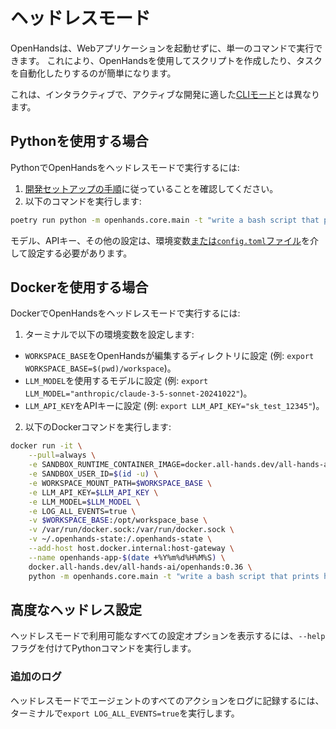 # ヘッドレスモード

OpenHandsは、Webアプリケーションを起動せずに、単一のコマンドで実行できます。
これにより、OpenHandsを使用してスクリプトを作成したり、タスクを自動化したりするのが簡単になります。

これは、インタラクティブで、アクティブな開発に適した[CLIモード](cli-mode)とは異なります。

## Pythonを使用する場合

PythonでOpenHandsをヘッドレスモードで実行するには:
1. [開発セットアップの手順](https://github.com/All-Hands-AI/OpenHands/blob/main/Development.md)に従っていることを確認してください。
2. 以下のコマンドを実行します:
```bash
poetry run python -m openhands.core.main -t "write a bash script that prints hi"
```

モデル、APIキー、その他の設定は、環境変数[または`config.toml`ファイル](https://github.com/All-Hands-AI/OpenHands/blob/main/config.template.toml)を介して設定する必要があります。

## Dockerを使用する場合

DockerでOpenHandsをヘッドレスモードで実行するには:

1. ターミナルで以下の環境変数を設定します:

- `WORKSPACE_BASE`をOpenHandsが編集するディレクトリに設定 (例: `export WORKSPACE_BASE=$(pwd)/workspace`)。
- `LLM_MODEL`を使用するモデルに設定 (例: `export LLM_MODEL="anthropic/claude-3-5-sonnet-20241022"`)。
- `LLM_API_KEY`をAPIキーに設定 (例: `export LLM_API_KEY="sk_test_12345"`)。

2. 以下のDockerコマンドを実行します:

```bash
docker run -it \
    --pull=always \
    -e SANDBOX_RUNTIME_CONTAINER_IMAGE=docker.all-hands.dev/all-hands-ai/runtime:0.36-nikolaik \
    -e SANDBOX_USER_ID=$(id -u) \
    -e WORKSPACE_MOUNT_PATH=$WORKSPACE_BASE \
    -e LLM_API_KEY=$LLM_API_KEY \
    -e LLM_MODEL=$LLM_MODEL \
    -e LOG_ALL_EVENTS=true \
    -v $WORKSPACE_BASE:/opt/workspace_base \
    -v /var/run/docker.sock:/var/run/docker.sock \
    -v ~/.openhands-state:/.openhands-state \
    --add-host host.docker.internal:host-gateway \
    --name openhands-app-$(date +%Y%m%d%H%M%S) \
    docker.all-hands.dev/all-hands-ai/openhands:0.36 \
    python -m openhands.core.main -t "write a bash script that prints hi"
```

## 高度なヘッドレス設定

ヘッドレスモードで利用可能なすべての設定オプションを表示するには、`--help`フラグを付けてPythonコマンドを実行します。

### 追加のログ

ヘッドレスモードでエージェントのすべてのアクションをログに記録するには、ターミナルで`export LOG_ALL_EVENTS=true`を実行します。
